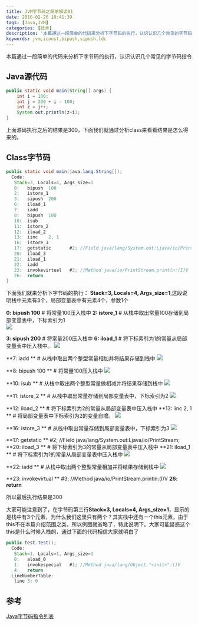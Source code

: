 ```yaml
---
title: JVM字节码之简单解读01
date: 2016-02-26 10:41:39
tags: [Java,JVM]
categories: [技术]
description: '本篇通过一段简单的代码来分析下字节码的执行，认识认识几个常见的字节码指令'
keywords: jvm,iconst,bipush,sipush,ldc
---
```

本篇通过一段简单的代码来分析下字节码的执行，认识认识几个常见的字节码指令
<!--more-->
## **Java源代码**
~~~ java
public static void main(String[] args) {
	int i = 100;
	int j = 200 + i - 100;
	int z = j++;
	System.out.println(z+i);
}
~~~
上面源码执行之后的结果是300，下面我们就通过分析class来看看结果是怎么得来的。

## **Class字节码**
~~~ java
public static void main(java.lang.String[]);
  Code:
   Stack=3, Locals=4, Args_size=1
   0:   bipush  100
   2:   istore_1
   3:   sipush  200
   6:   iload_1
   7:   iadd
   8:   bipush  100
   10:  isub
   11:  istore_2
   12:  iload_2
   13:  iinc    2, 1
   16:  istore_3
   17:  getstatic       #2; //Field java/lang/System.out:Ljava/io/PrintStream;
   20:  iload_3
   21:  iload_1
   22:  iadd
   23:  invokevirtual   #3; //Method java/io/PrintStream.println:(I)V
   26:  return
}
~~~

下面我们就来分析下字节码的执行：
**Stack=3, Locals=4, Args_size=1**,这段说明栈中元素有3个，局部变量表中有元素4个，参数1个

**0:   bipush  100**      # 将常量100压入栈中
**2:   istore_1**	      # 从栈中取出常量100存储到局部变量表中，下标索引为1	
![](http://7xqlat.com1.z0.glb.clouddn.com/jvm_read_class_stack_01.png-hunterblog)

**3:   sipush  200**      # 将常量200压入栈中
**6:   iload_1**          # 将下标索引为1的常量从局部变量表中压入栈中。
![](http://7xqlat.com1.z0.glb.clouddn.com/jvm_read_class_stack_02.png-hunterblog)

**7:   iadd      **       # 从栈中取出两个整型常量相加并将结果存储到栈中
![](http://7xqlat.com1.z0.glb.clouddn.com/jvm_read_class_stack_03.png-hunterblog)

**8:   bipush  100  **    # 将常量100压入栈中
![](http://7xqlat.com1.z0.glb.clouddn.com/jvm_read_class_stack_04.png-hunterblog)

**10:  isub      **       # 从栈中取出两个整型常量做相减并将结果存储到栈中
![](http://7xqlat.com1.z0.glb.clouddn.com/jvm_read_class_stack_05.png-hunterblog)

**11:  istore_2	**      # 从栈中取出常量存储到局部变量表中，下标索引为2
![](http://7xqlat.com1.z0.glb.clouddn.com/jvm_read_class_stack_06.png-hunterblog)

**12:  iload_2     **     # 将下标索引为2的常量从局部变量表中压入栈中
**13:  iinc    2, 1 **    # 将局部变量表中下标索引为2的变量自增。
![](http://7xqlat.com1.z0.glb.clouddn.com/jvm_read_class_stack_07.png-hunterblog)

**16:  istore_3   **      # 从栈中取出常量存储到局部变量表中，下标索引为3
![](http://7xqlat.com1.z0.glb.clouddn.com/jvm_read_class_stack_08.png-hunterblog)

**17:  getstatic **      #2; //Field java/lang/System.out:Ljava/io/PrintStream;
**20:  iload_3  **        # 将下标索引为3的常量从局部变量表中压入栈中
**21:  iload_1  **        # 将下标索引为1的常量从局部变量表中压入栈中
![](http://7xqlat.com1.z0.glb.clouddn.com/jvm_read_class_stack_09.png-hunterblog)

**22:  iadd    **         # 从栈中取出两个整型常量相加并将结果存储到栈中
![](http://7xqlat.com1.z0.glb.clouddn.com/jvm_read_class_stack_10.png-hunterblog)

**23:  invokevirtual **  #3; //Method java/io/PrintStream.println:(I)V
**26:  return**

所以最后执行结果是300

大家可能注意到了，在字节码第三行**Stack=3, Locals=4, Args_size=1**，显示的是栈中有3个元素，为什么我们这里只有两个？其实栈中还有一个this元素，由于this不在本篇介绍范围之类，所以例图就省略了，特此说明下。大家可能疑惑这个this是什么时候入栈的，通过下面的代码相信大家就明白了
~~~ java
public test.Test();
  Code:
   Stack=1, Locals=1, Args_size=1
   0:   aload_0
   1:   invokespecial   #1; //Method java/lang/Object."<init>":()V
   4:   return
  LineNumberTable:
   line 3: 0
~~~

<!-- PS：由于认识较肤浅，如文中有不适当或有误的地方还望大家不吝指出。 -->

## **参考**
[Java字节码指令列表](https://en.wikipedia.org/wiki/Java_bytecode_instruction_listings)

<!--
查看字节码
javap -c Test
javap -v Test
javap -v Test > E:/Test.dc
-->